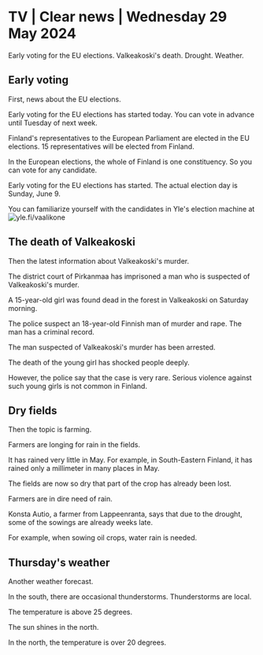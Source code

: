 # TV \| Clear news \| Wednesday 29 May 2024

Early voting for the EU elections. Valkeakoski's death. Drought. Weather.

## Early voting

First, news about the EU elections.

Early voting for the EU elections has started today. You can vote in advance until Tuesday of next week.

Finland's representatives to the European Parliament are elected in the EU elections. 15 representatives will be elected from Finland.

In the European elections, the whole of Finland is one constituency. So you can vote for any candidate.

Early voting for the EU elections has started. The actual election day is Sunday, June 9.

You can familiarize yourself with the candidates in Yle's election machine at![yle.fi/vaalikone](https://vaalit.yle.fi/vaalikone/eurovaalit2024)

## The death of Valkeakoski

Then the latest information about Valkeakoski's murder.

The district court of Pirkanmaa has imprisoned a man who is suspected of Valkeakoski's murder.

A 15-year-old girl was found dead in the forest in Valkeakoski on Saturday morning.

The police suspect an 18-year-old Finnish man of murder and rape. The man has a criminal record.

The man suspected of Valkeakoski's murder has been arrested.

The death of the young girl has shocked people deeply.

However, the police say that the case is very rare. Serious violence against such young girls is not common in Finland.

## Dry fields

Then the topic is farming.

Farmers are longing for rain in the fields.

It has rained very little in May. For example, in South-Eastern Finland, it has rained only a millimeter in many places in May.

The fields are now so dry that part of the crop has already been lost.

Farmers are in dire need of rain.

Konsta Autio, a farmer from Lappeenranta, says that due to the drought, some of the sowings are already weeks late.

For example, when sowing oil crops, water rain is needed.

## Thursday's weather

Another weather forecast.

In the south, there are occasional thunderstorms. Thunderstorms are local.

The temperature is above 25 degrees.

The sun shines in the north.

In the north, the temperature is over 20 degrees.
